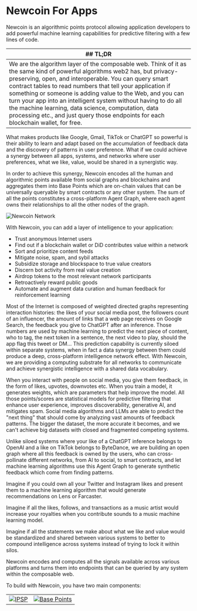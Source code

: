 # Newcoin For Apps

Newcoin is an algorithmic points protocol allowing application developers to add powerful machine learning capabilities for predictive filtering with a few lines of code.



|## TL;DR |
|---|
| We are the algorithm layer of the composable web. Think of it as the same kind of powerful algorithms web2 has, but privacy-preserving, open, and interoperable. You can query smart contract tables to read numbers that tell your application if something or someone is adding value to the Web, and you can turn your app into an intelligent system without having to do all the machine learning, data science, computation, data processing etc., and just query those endpoints for each blockchain wallet, for free. |

What makes products like Google, Gmail, TikTok or ChatGPT so powerful is their ability to learn and adapt based on the accumulation of feedback data and the discovery of patterns in user preference. What if we could achieve a synergy between all apps, systems, and networks where user preferences, what we like, value, would be shared in a synergistic way.

In order to achieve this synergy, Newcoin encodes all the human and algorithmic points available from social graphs and blockchains and aggregates them into Base Points which are on-chain values that can be universally queryable by smart contracts or any other system. The sum of all the points constitutes a cross-platform Agent Graph, where each agent owns their relationships to all the other nodes of the graph.

![Newcoin Network](https://github.com/newfound8ion/developer/assets/112469623/6e9b926f-0376-449c-b1b3-606296dc4e63)

With Newcoin, you can add a layer of intelligence to your application:
* Trust anonymous Internet users
* Find out if a blockchain wallet or DiD contributes value within a network
* Sort and prioritize content feeds
* Mitigate noise, spam, and sybil attacks
* Subsidize storage and blockspace to true value creators
* Discern bot activity from real value creation
* Airdrop tokens to the most relevant network participants
* Retroactively reward public goods
* Automate and augment data curation and human feedback for reinforcement learning

Most of the Internet is composed of weighted directed graphs representing interaction histories: the likes of your social media post, the followers count of an influencer, the amount of links that a web page receives on Google Search, the feedback you give to ChatGPT after an inference. Those numbers are used by machine learning to predict the next piece of content, who to tag, the next token in a sentence, the next video to play, should the app flag this tweet or DM... This prediction capability is currently siloed within separate systems, when in fact a data synergy between them could produce a deep, cross-platform intelligence network effect. With Newcoin, we are providing a computing substrate for all networks to communicate and achieve synergistic intelligence with a shared data vocabulary.

When you interact with people on social media, you give them feedback, in the form of likes, upvotes, downvotes etc. When you train a model, it generates weights, which are parameters that help improve the model. All those points/scores are statistical models for predictive filtering that enhance user experience, improves discoverability, generative AI, and mitigates spam. Social media algorithms and LLMs are able to predict the "next thing" that should come by analyzing vast amounts of feedback patterns. The bigger the dataset, the more accurate it becomes, and we can't achieve big datasets with closed and fragmented competing systems.

Unlike siloed systems where your like of a ChatGPT inference belongs to OpenAI and a like on TikTok belongs to ByteDance, we are building an open graph where all this feedback is owned by the users, who can cross-pollinate different networks, from AI to social, to smart contracts, and let machine learning algorithms use this Agent Graph to generate synthetic feedback which come from finding patterns. 

Imagine if you could own all your Twitter and Instagram likes and present them to a machine learning algorithm that would generate recommendations on Lens or Farcaster.

Imagine if all the likes, follows, and transactions as a music artist would increase your royalties when you contribute sounds to a music machine learning model.

Imagine if all the statements we make about what we like and value would be standardized and shared between various systems to better to compound intelligence across systems instead of trying to lock it within silos.

Newcoin encodes and computes all the signals available across various platforms and turns them into endpoints that can be queried by any system within the composable web.

To build with Newcoin, you have two main components:

|       |       |
|:-----:|:-----:|
| [![IPSP](https://github.com/newfound8ion/developer/assets/112469623/dbc77095-20bb-4f42-9136-815a90931ef9)](/docs/ipsp/overview) | [![Base Points](https://github.com/newfound8ion/developer/assets/112469623/9e51a164-8f4e-44d1-901b-1524278a110f)](/docs/newcoin-base-points/overview) |
